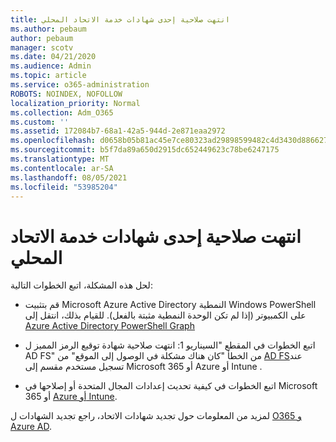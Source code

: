 ```yaml
---
title: انتهت صلاحية إحدى شهادات خدمة الاتحاد المحلي
ms.author: pebaum
author: pebaum
manager: scotv
ms.date: 04/21/2020
ms.audience: Admin
ms.topic: article
ms.service: o365-administration
ROBOTS: NOINDEX, NOFOLLOW
localization_priority: Normal
ms.collection: Adm_O365
ms.custom: ''
ms.assetid: 172084b7-68a1-42a5-944d-2e871eaa2972
ms.openlocfilehash: d0658b05b81ac45e7ce80323ad29898599482c4d3430d886627af6e9f8d136f6
ms.sourcegitcommit: b5f7da89a650d2915dc652449623c78be6247175
ms.translationtype: MT
ms.contentlocale: ar-SA
ms.lasthandoff: 08/05/2021
ms.locfileid: "53985204"
---
```

# <a name="one-of-your-on-premises-federation-service-certificates-is-expiring"></a>انتهت صلاحية إحدى شهادات خدمة الاتحاد المحلي

لحل هذه المشكلة، اتبع الخطوات التالية:
  
- قم بتثبيت Microsoft Azure Active Directory النمطية Windows PowerShell على الكمبيوتر (إذا لم تكن الوحدة النمطية مثبتة بالفعل). للقيام بذلك، انتقل إلى [Azure Active Directory PowerShell Graph](https://docs.microsoft.com/powershell/azure/active-directory/install-adv2?view=azureadps-2.0)
    
- اتبع الخطوات في المقطع "السيناريو 1: انتهت صلاحية شهادة توقيع الرمز المميز ل AD FS" من الخطأ "كان هناك مشكلة في الوصول إلى الموقع" من [AD FS](https://support.microsoft.com/help/2713898/there-was-a-problem-accessing-the-site-error-from-ad-fs-when-a-federat)عند تسجيل مستخدم مقسم إلى Microsoft 365 أو Azure أو Intune .
    
- اتبع الخطوات في كيفية تحديث إعدادات المجال المتحدة أو إصلاحها في Microsoft 365 أو [Azure أو Intune](https://support.microsoft.com/help/2647048/how-to-update-or-repair-the-settings-of-a-federated-domain-in-office-3).
    
لمزيد من المعلومات حول تجديد شهادات الاتحاد، راجع تجديد الشهادات ل [O365 و Azure AD](https://docs.microsoft.com/azure/active-directory/connect/active-directory-aadconnect-o365-certs).
  

